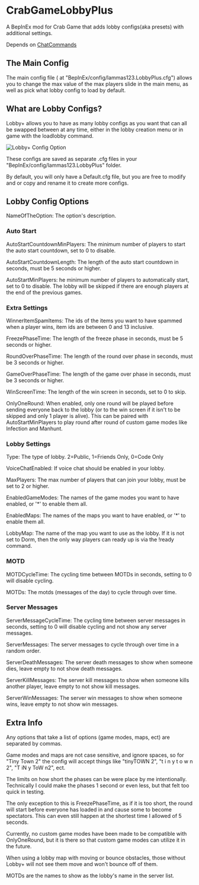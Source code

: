 # CrabGameLobbyPlus
A BepInEx mod for Crab Game that adds lobby configs(aka presets) with additional settings.

Depends on [ChatCommands](https://github.com/lammas321/CrabGameCustomCommands)

## The Main Config
The main config file ( at "BepInEx/config/lammas123.LobbyPlus.cfg") allows you to change the max value of the max players slide in the main menu, as well as pick what lobby config to load by default.

## What are Lobby Configs?
Lobby+ allows you to have as many lobby configs as you want that can all be swapped between at any time, either in the lobby creation menu or in game with the loadlobby command.

![Lobby+ Config Option](https://github.com/user-attachments/assets/5bcb63d7-0bd8-486d-8889-c592f765395b)

These configs are saved as separate .cfg files in your "BepInEx/config/lammas123.LobbyPlus" folder.

By default, you will only have a Default.cfg file, but you are free to modify and or copy and rename it to create more configs.

## Lobby Config Options
NameOfTheOption: The option's description.

### Auto Start
AutoStartCountdownMinPlayers: The minimum number of players to start the auto start countdown, set to 0 to disable.

AutoStartCountdownLength: The length of the auto start countdown in seconds, must be 5 seconds or higher.

AutoStartMinPlayers: he minimum number of players to automatically start, set to 0 to disable. The lobby will be skipped if there are enough players at the end of the previous games.

### Extra Settings
WinnerItemSpamItems: The ids of the items you want to have spammed when a player wins, item ids are between 0 and 13 inclusive.

FreezePhaseTime: The length of the freeze phase in seconds, must be 5 seconds or higher.

RoundOverPhaseTime: The length of the round over phase in seconds, must be 3 seconds or higher.

GameOverPhaseTime: The length of the game over phase in seconds, must be 3 seconds or higher.

WinScreenTime: The length of the win screen in seconds, set to 0 to skip.

OnlyOneRound: When enabled, only one round will be played before sending everyone back to the lobby (or to the win screen if it isn't to be skipped and only 1 player is alive). This can be paired with AutoStartMinPlayers to play round after round of custom game modes like Infection and Manhunt.

### Lobby Settings
Type: The type of lobby. 2=Public, 1=Friends Only, 0=Code Only

VoiceChatEnabled: If voice chat should be enabled in your lobby.

MaxPlayers: The max number of players that can join your lobby, must be set to 2 or higher.

EnabledGameModes: The names of the game modes you want to have enabled, or '*' to enable them all.

EnabledMaps: The names of the maps you want to have enabled, or '*' to enable them all.

LobbyMap: The name of the map you want to use as the lobby. If it is not set to Dorm, then the only way players can ready up is via the !ready command.

### MOTD
MOTDCycleTime: The cycling time between MOTDs in seconds, setting to 0 will disable cycling.

MOTDs: The motds (messages of the day) to cycle through over time.

### Server Messages
ServerMessageCycleTime: The cycling time between server messages in seconds, setting to 0 will disable cycling and not show any server messages.

ServerMessages: The server messages to cycle through over time in a random order.

ServerDeathMessages: The server death messages to show when someone dies, leave empty to not show death messages.

ServerKillMessages: The server kill messages to show when someone kills another player, leave empty to not show kill messages.

ServerWinMessages: The server win messages to show when someone wins, leave empty to not show win messages.

## Extra Info
Any options that take a list of options (game modes, maps, ect) are separated by commas.

Game modes and maps are not case sensitive, and ignore spaces, so for "Tiny Town 2" the config will accept things like "tinyTOWN 2", "t i n y t o w n 2", "T  iN y   ToW  n2", ect.

The limits on how short the phases can be were place by me intentionally. Technically I could make the phases 1 second or even less, but that felt too quick in testing.

The only exception to this is FreezePhaseTime, as if it is too short, the round will start before everyone has loaded in and cause some to become spectators. This can even still happen at the shortest time I allowed of 5 seconds.

Currently, no custom game modes have been made to be compatible with OnlyOneRound, but it is there so that custom game modes can utilize it in the future. 

When using a lobby map with moving or bounce obstacles, those without Lobby+ will not see them move and won't bounce off of them.

MOTDs are the names to show as the lobby's name in the server list.

